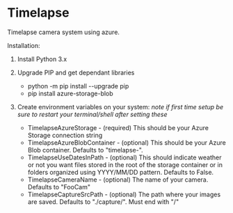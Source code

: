 # Timelapse
Timelapse camera system using azure.

Installation:

1. Install Python 3.x

2. Upgrade PIP and get dependant libraries

	- python -m pip install --upgrade pip
	- pip install azure-storage-blob


3. Create environment variables on your system:
*note if first time setup be sure to restart your terminal/shell after setting these*

	- TimelapseAzureStorage - (required) This should be your Azure Storage connection string
	- TimelapseAzureBlobContainer - (optional) This should be your Azure Blob container. Defaults to "timelapse-".
	- TimelapseUseDatesInPath - (optional) This should indicate weather or not you want files stored in the root of the storage container or in folders organized using YYYY/MM/DD pattern. Defaults to False.
	- TimelapseCameraName - (optional) The name of your camera. Defaults to "FooCam"
	- TimelapseCaptureSrcPath - (optional) The path where your images are saved. Defaults to "./capture/". Must end with "/"
